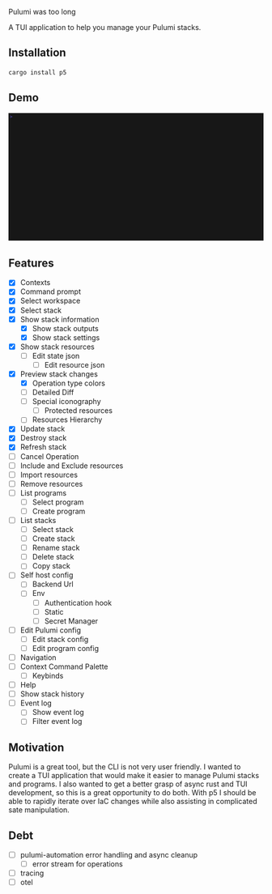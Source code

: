 
Pulumi was too long

A TUI application to help you manage your Pulumi stacks.


## Installation

```bash
cargo install p5
```

## Demo

![Demo usage of p5](tapes/output/demo.gif)

## Features

- [x] Contexts
- [x] Command prompt
- [x] Select workspace
- [x] Select stack
- [x] Show stack information
    - [x] Show stack outputs
    - [x] Show stack settings
- [x] Show stack resources
    - [ ] Edit state json
        - [ ] Edit resource json
- [x] Preview stack changes
    - [x] Operation type colors
    - [ ] Detailed Diff
    - [ ] Special iconography
        - [ ] Protected resources
    - [ ] Resources Hierarchy
- [x] Update stack
- [x] Destroy stack
- [x] Refresh stack
- [ ] Cancel Operation
- [ ] Include and Exclude resources
- [ ] Import resources
- [ ] Remove resources
- [ ] List programs
    - [ ] Select program
    - [ ] Create program
- [ ] List stacks
    - [ ] Select stack
    - [ ] Create stack
    - [ ] Rename stack
    - [ ] Delete stack
    - [ ] Copy stack
- [ ] Self host config
    - [ ] Backend Url
    - [ ] Env
        - [ ] Authentication hook
        - [ ] Static
        - [ ] Secret Manager
- [ ] Edit Pulumi config
    - [ ] Edit stack config
    - [ ] Edit program config
- [ ] Navigation
- [ ] Context Command Palette
	- [ ] Keybinds
- [ ] Help
- [ ] Show stack history
- [ ] Event log
    - [ ] Show event log
    - [ ] Filter event log

## Motivation

Pulumi is a great tool, but the CLI is not very user friendly. I wanted to create a TUI application that would make it easier to manage Pulumi stacks and programs.
I also wanted to get a better grasp of async rust and TUI development, so this is a great opportunity to do both. With p5 I should be able to rapidly iterate over
IaC changes while also assisting in complicated sate manipulation.

## Debt

- [ ] pulumi-automation error handling and async cleanup
    - [ ] error stream for operations
- [ ] tracing
- [ ] otel
